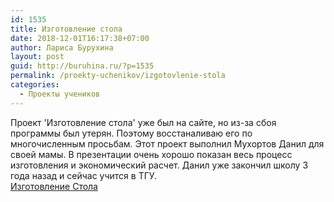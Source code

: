 ```yaml
---
id: 1535
title: Изготовление стола
date: 2018-12-01T16:17:38+07:00
author: Лариса Бурухина
layout: post
guid: http://buruhina.ru/?p=1535
permalink: /proekty-uchenikov/izgotovlenie-stola
categories:
  - Проекты учеников
---
```

Проект 'Изготовление стола' уже был на сайте, но из-за сбоя программы был утерян. Поэтому восстаналиваю его по многочисленным просьбам. Этот проект выполнил Мухортов Данил для своей мамы. В презентации очень хорошо показан весь процесс изготовления и экономический расчет. Данил уже закончил школу 3 года назад и сейчас учится в ТГУ.  
[Изготовление Стола](http://buruhina.ru/wp-content/uploads/2018/12/изготовление-Стола.pptx)